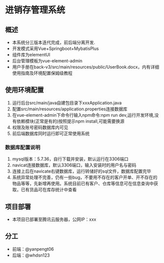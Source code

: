 # 进销存管理系统

## 概述

- 本系统分三版本迭代完成，前后端分离开发.
- 开发模式采用Vue+Springboot+MybatisPlus
- 组件库为elementUI
- 后台管理模板为vue-element-admin
- 用户手册在back-v3/src/main/resources/public/UserBook.docx，内有详细使用指南及环境配置保姆级教程

## 使用环境配置

1. 运行后台src/main/java自建包目录下xxxApplication.java
2. 配置src/main/resources/application.properties连接数据库
3. 在vue-element-admin下命令行输入npm命令:npm run dev,运行开发环境,没有依赖模块(正常是有的)按照提示npm install,可能需要换源
4. 权限及账号密码数据库内可见
5. 前后端数据库同时运行即可正常使用系统

### 数据库配置说明

1. mysql版本：5.7.36，自行下载并安装，默认运行在3306端口
2. navicat连接数据库，默认3306端口，输入安装时的用户名与密码
3. 连接上后在navicate右键数据库，运行转储好的sql文件，数据库配置完毕
4. 系统异常处理不完善，仍有一些bug，不要用不存在的客户开单、开不存在的物品等等，先新增再使用。系统目前已有客户、仓库等信息可在信息查询中获取，已有货品可在库存统计中查看

## 项目部署

- 本项目已部署至腾讯云服务器，公网IP：xxx

## 分工

- 前端：@yanpengt06
- 后端：@whdsn123
